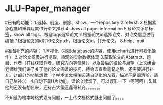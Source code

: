 # JLU-Paper_manager



#已有的功能：
	1.选择、创造、删除、show、一个repository
	2.refersh
	3.根据紧急程度和重要程度进行论文推荐
	4.show all paper information
	5.给论文添加标签，show all tags、根据tags选择论文
	6.根据论文id选择论文、对论文信息进行编辑
	7.根据论文的id打印论文path，根据论文id，打开论文。
	8.help、quit





#准备补充的内容：
	1.可视化（根据database的内容，使用echarts进行可视化操作）
	2.对论文图表进行提取，直观的实验数据体现
	3.获取论文的Abstract、题目、作者（在线获取作者、研究方向等信息）、以及最后的结论与展望（上次组会老师给我们讲了关于他的论文阅读的技巧，待会去查看笔记之后，还需要进行补充。这部分的功能想做一个学术论文粗略阅读自动化的东西，描述不是很清晰，请自己脑补:)）
	4.自动下载H片功能，读论文读烦了，可以娱乐一下（呵呵呵）
	5.其他的还没有想出来，还待吉大傻逼鑫哥补充。。。。。。。


不知道为啥本地格式没有问题，一上传文档格式就出问题了。。。。



